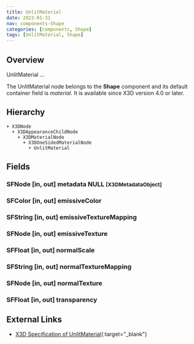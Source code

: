 ```yaml
---
title: UnlitMaterial
date: 2023-01-31
nav: components-Shape
categories: [components, Shape]
tags: [UnlitMaterial, Shape]
---
```

<style>
.post h3 {
   word-spacing: 0.2em;
}
</style>

## Overview

UnlitMaterial ...

The UnlitMaterial node belongs to the **Shape** component and its default container field is *material.* It is available since X3D version 4.0 or later.

## Hierarchy

```
+ X3DNode
  + X3DAppearanceChildNode
    + X3DMaterialNode
      + X3DOneSidedMaterialNode
        + UnlitMaterial
```

## Fields

### SFNode [in, out] **metadata** NULL <small>[X3DMetadataObject]</small>

### SFColor [in, out] **emissiveColor** <small></small>

### SFString [in, out] **emissiveTextureMapping** <small></small>

### SFNode [in, out] **emissiveTexture** <small></small>

### SFFloat [in, out] **normalScale** <small></small>

### SFString [in, out] **normalTextureMapping** <small></small>

### SFNode [in, out] **normalTexture** <small></small>

### SFFloat [in, out] **transparency** <small></small>

## External Links

- [X3D Specification of UnlitMaterial](https://www.web3d.org/documents/specifications/19775-1/V4.0/Part01/components/shape.html#UnlitMaterial){:target="_blank"}
